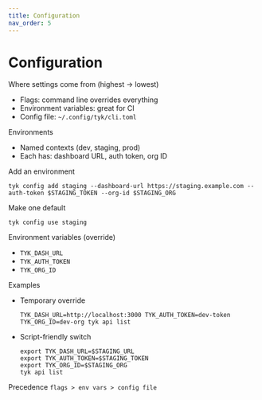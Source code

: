 ```yaml
---
title: Configuration
nav_order: 5
---
```


# Configuration

Where settings come from (highest → lowest)
- Flags: command line overrides everything
- Environment variables: great for CI
- Config file: `~/.config/tyk/cli.toml`

Environments
- Named contexts (dev, staging, prod)
- Each has: dashboard URL, auth token, org ID

Add an environment
```
tyk config add staging --dashboard-url https://staging.example.com --auth-token $STAGING_TOKEN --org-id $STAGING_ORG
```

Make one default
```
tyk config use staging
```

Environment variables (override)
- `TYK_DASH_URL`
- `TYK_AUTH_TOKEN`
- `TYK_ORG_ID`

Examples
- Temporary override
  ```
  TYK_DASH_URL=http://localhost:3000 TYK_AUTH_TOKEN=dev-token TYK_ORG_ID=dev-org tyk api list
  ```
- Script-friendly switch
  ```
  export TYK_DASH_URL=$STAGING_URL
  export TYK_AUTH_TOKEN=$STAGING_TOKEN
  export TYK_ORG_ID=$STAGING_ORG
  tyk api list
  ```

Precedence
`flags > env vars > config file`

